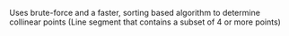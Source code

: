 Uses brute-force and a faster, sorting based algorithm to determine collinear points (Line segment that contains a subset of 4 or more points)
